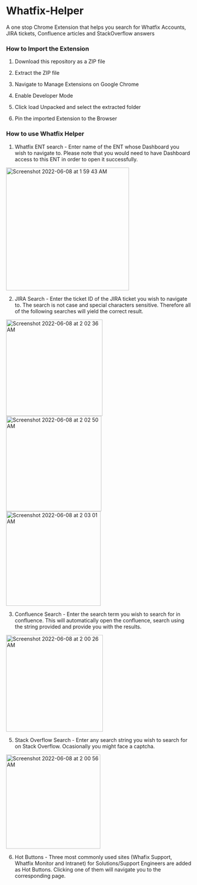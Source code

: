 # Whatfix-Helper
A one stop Chrome Extension that helps you search for Whatfix Accounts, JIRA tickets, Confluence articles and StackOverflow answers

### How to Import the Extension

1. Download this repository as a ZIP file

2. Extract the ZIP file 

3. Navigate to Manage Extensions on Google Chrome

4. Enable Developer Mode

5. Click load Unpacked and select the extracted folder

6. Pin the imported Extension to the Browser

### How to use Whatfix Helper

1. Whatfix ENT search - Enter name of the ENT whose Dashboard you wish to navigate to. Please note that you would need to have Dashboard access to this ENT in order to open it successfully.

<img width="334" alt="Screenshot 2022-06-08 at 1 59 43 AM" src="https://user-images.githubusercontent.com/42353924/172476853-c9881ab8-c5dd-4a01-99f4-e2b1d7dd2b65.png">

2. JIRA Search - Enter the ticket ID of the JIRA ticket you wish to navigate to. The search is not case and special characters sensitive. Therefore all of the following searches will yield the correct result.
<img width="262" alt="Screenshot 2022-06-08 at 2 02 36 AM" src="https://user-images.githubusercontent.com/42353924/172477074-d3429895-5e05-49bd-8abb-478817fed22c.png">
<img width="259" alt="Screenshot 2022-06-08 at 2 02 50 AM" src="https://user-images.githubusercontent.com/42353924/172477132-69866780-fdbb-4595-8690-c5fb1bb740f5.png">
<img width="257" alt="Screenshot 2022-06-08 at 2 03 01 AM" src="https://user-images.githubusercontent.com/42353924/172477145-c33a43c0-3302-4ccd-9411-cf54a1e5009e.png">

3. Confluence Search - Enter the search term you wish to search for in confluence. This will automatically open the confluence, search using the string provided and provide you with the results.

<img width="263" alt="Screenshot 2022-06-08 at 2 00 26 AM" src="https://user-images.githubusercontent.com/42353924/172477630-456d2378-4f3c-4303-8cbd-ec2364497d62.png">

5. Stack Overflow Search - Enter any search string you wish to search for on Stack Overflow. Ocasionally you might face a captcha.

<img width="256" alt="Screenshot 2022-06-08 at 2 00 56 AM" src="https://user-images.githubusercontent.com/42353924/172477675-dd6f9a58-bf14-4ec5-9822-ffb4cfde7646.png">

6. Hot Buttons - Three most commonly used sites (Whafix Support, Whatfix Monitor and Intranet) for Solutions/Support Engineers are added as Hot Buttons. Clicking one of them will navigate you to the corresponding page.
